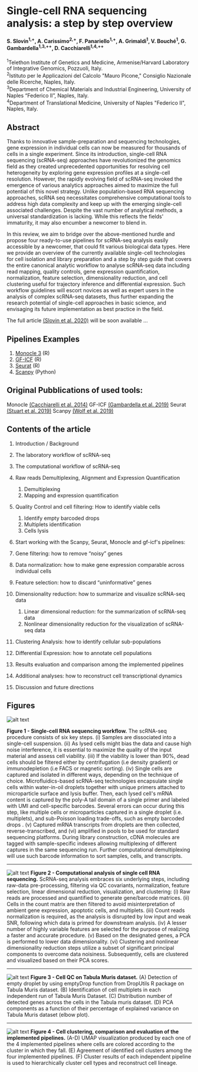 # Single-cell RNA sequencing analysis: a step by step overview
#### S. Slovin<sup>1,+</sup>, A. Carissimo<sup>2,+</sup>, F. Panariello<sup>1,+</sup>, A. Grimaldi<sup>1</sup>, V. Bouché<sup>1</sup>, G. Gambardella<sup>1,3,++</sup>, D. Cacchiarelli<sup>1,4,++</sup>

<sup>1</sup>Telethon Institute of Genetics and Medicine, Armenise/Harvard Laboratory of Integrative Genomics, Pozzuoli, Italy.  
<sup>2</sup>Istituto per le Applicazioni del Calcolo "Mauro Picone," Consiglio Nazionale delle Ricerche, Naples, Italy.  
<sup>3</sup>Department of Chemical Materials and Industrial Engineering, University of Naples “Federico II”, Naples, Italy.  
<sup>4</sup>Department of Translational Medicine, University of Naples "Federico II", Naples, Italy.

## Abstract
Thanks to innovative sample-preparation and sequencing technologies, gene expression in individual cells can now be measured for thousands of cells in a single experiment. Since its introduction, single-cell RNA sequencing (scRNA-seq) approaches have revolutionized the genomics field as they created unprecedented opportunities for resolving cell heterogeneity by exploring gene expression profiles at a single-cell resolution. However, the rapidly evolving field of scRNA-seq invoked the emergence of various analytics approaches aimed to maximize the full potential of this novel strategy. Unlike population-based RNA sequencing approaches, scRNA seq necessitates comprehensive computational tools to address high data complexity and keep up with the emerging single-cell associated challenges. Despite the vast number of analytical methods, a universal standardization is lacking. While this reflects the fields' immaturity, it may also encumber a newcomer to blend in.

In this review, we aim to bridge over the above-mentioned hurdle and propose four ready-to-use pipelines for scRNA-seq analysis easily accessible by a newcomer, that could fit various biological data types. Here we provide an overview of the currently available single-cell technologies for cell isolation and library preparation and a step by step guide that covers the entire canonical analytic workflow to analyse scRNA-seq data including read mapping, quality controls, gene expression quantification, normalization, feature selection, dimensionality reduction, and cell clustering useful for trajectory inference and differential expression. Such workflow guidelines will escort novices as well as expert users in the analysis of complex scRNA-seq datasets, thus further expanding the research potential of single-cell approaches in basic science, and envisaging its future implementation as best practice in the field.

The full article [(Slovin et al. 2020)](https://) will be soon available ...

## Pipelines Examples
1. [Monocle 3](https://github.com/gambalab/scRNAseq_chapter/blob/master/pipelines/monocle3_pipe.md) (R) 
2. [GF-ICF](https://github.com/gambalab/scRNAseq_chapter/blob/master/pipelines/gf_icf_pipe.md) (R)
3. [Seurat](https://github.com/gambalab/scRNAseq_chapter/blob/master/pipelines/seurat_pipe.md) (R)
4. [Scanpy](https://github.com/gambalab/scRNAseq_chapter/blob/master/pipelines/scanpy_pipe.md) (Python)

## Original Pubblications of used tools:
Monocle [(Cacchiarelli et al. 2014)](https://www.nature.com/articles/nbt.2859) 
GF-ICF [(Gambardella et al. 2019)](https://www.frontiersin.org/articles/10.3389/fgene.2019.00734/abstract) 
Seurat [(Stuart et al. 2019)](https://doi.org/10.1016/j.cell.2019.05.031) 
Scanpy [(Wolf et al. 2019)](https://genomebiology.biomedcentral.com/articles/10.1186/s13059-017-1382-0) 

## Contents of the article

1. Introduction / Background

2. The laboratory workflow of scRNA-seq
3. The computational workflow of scRNA-seq
4. Raw reads Demultiplexing, Alignment and Expression Quantification 
    1. Demultiplexing
    2. Mapping and expression quantification
5. Quality Control and cell filtering: How to identify viable cells
    1. Identify empty barcoded drops
    2. Multiplets identification
    3. Cells lysis
6. Start working with the Scanpy, Seurat, Monocle and gf-icf's pipelines:
7. Gene filtering: how to remove “noisy” genes
8. Data normalization: how to make gene expression comparable across individual cells
9. Feature selection: how to discard “uninformative” genes
10. Dimensionality reduction: how to summarize and visualize scRNA-seq data
    1. Linear dimensional reduction: for the summarization of scRNA-seq data
    2. Nonlinear dimensionality reduction for the visualization of scRNA-seq data
11. Clustering Analysis: how to identify cellular sub-populations
12. Differential Expression: how to annotate cell populations
13. Results evaluation and comparison among the implemented pipelines
14. Additional analyses: how to reconstruct cell transcriptional dynamics
15. Discussion and future directions

## Figures

![alt text](https://github.com/gambalab/scRNAseq_chapter/blob/master/figures_HiRes/Figure_01.png?raw=true)

<b>Figure 1 - Single-cell RNA sequencing workflow.</b> The scRNA-seq procedure consists of six key steps. (i) Samples are dissociated into a single-cell suspension. (ii) As lysed cells might bias the data and cause high noise interference, it is essential to maximize the quality of the input material and assess cell viability. (iii) If the viability is lower than 90%, dead cells should be filtered either by centrifugation (i.e density gradient) or immunodepletion (i.e FACS or magnetic sorting). (iv) Single cells are captured and isolated in different ways, depending on the technique of choice. Microfluidics-based scRNA-seq technologies encapsulate single cells within water-in-oil droplets together with unique primers attached to microparticle surface and lysis buffer. Then, each lysed cell's mRNA content is captured by the poly-A tail domain of a single primer and labeled with UMI and cell-specific barcodes. Several errors can occur during this step, like multiple cells or microparticles captured in a single droplet (i.e. multiplets), and sub-Poisson loading trade-offs, such as empty barcoded drops . (v) Captured mRNA transcripts from droplets are then collected, reverse-transcribed, and (vi) amplified in pools to be used for standard sequencing platforms. During library construction, cDNA molecules are tagged with sample-specific indexes allowing multiplexing of different captures in the same sequencing run. Further computational demultiplexing will use such barcode information to sort samples, cells, and transcripts.
<hr/>

![alt text](https://github.com/gambalab/scRNAseq_chapter/blob/master/figures_HiRes/Figure_02.png?raw=true)
<b>Figure 2 - Computational analysis of single cell RNA sequencing.</b> ScRNA-seq analysis embraces six underlying steps, including raw-data pre-processing, filtering via QC covariants, normalization, feature selection, linear dimensional reduction, visualization, and clustering: (i) Raw reads are processed and quantified to generate gene/barcode matrices. (ii) Cells in the count matrix are then filtered to avoid misinterpretation of ambient gene expression, apoptotic cells, and multiplets. (iii) Count reads normalization is required, as the analysis is disrupted by low input and weak SNR, following which data is primed for downstream analysis. (iv) A lesser number of highly variable features are selected for the purpose of realizing a faster and accurate procedure. (v) Based on the designated genes, a PCA is performed to lower data dimensionality. (vi) Clustering and nonlinear dimensionality reduction steps utilize a subset of significant principal components to overcome data noisiness. Subsequently, cells are clustered and visualized based on their PCA scores.
<hr/>

![alt text](https://github.com/gambalab/scRNAseq_chapter/blob/master/figures_HiRes/Figure_03.png?raw=true)
<b>Figure 3 - Cell QC on Tabula Muris dataset.</b> (A) Detection of empty droplet by using emptyDrop function from DropUtils R package on Tabula Muris dataset. (B) Identification of cell multiplets in each independent run of Tabula Muris Dataset. (C) Distribution number of detected genes across the cells in the Tabula muris dataset. (D) PCA components as a function of their percentage of explained variance on Tabula Muris dataset (elbow plot).
<hr/>

![alt text](https://github.com/gambalab/scRNAseq_chapter/blob/master/figures_HiRes/Figure_04.png?raw=true)
<b>Figure 4 - Cell clustering, comparison and evaluation of the implemented pipelines.</b> (A-D) UMAP visualization produced by each one of the 4 implemented pipelines where cells are colored according to the cluster in which they fall. (E) Agreement of identified cell clusters among the four implemented pipelines. (F) Cluster results of each independent pipeline is used to hierarchically cluster cell types and reconstruct cell lineage.
